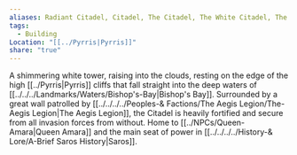 ```yaml
---
aliases: Radiant Citadel, Citadel, The Citadel, The White Citadel, The Radiant White Citadel, The White Tower
tags:
  - Building
Location: "[[../Pyrris|Pyrris]]"
share: "true"
---
```


A shimmering white tower, raising into the clouds, resting on the edge of the high [[../Pyrris|Pyrris]] cliffs that fall straight into the deep waters of [[../../../Landmarks/Waters/Bishop's-Bay|Bishop's Bay]]. Surrounded by a great wall patrolled by [[../../../../Peoples-& Factions/The Aegis Legion/The-Aegis Legion|The Aegis Legion]], the Citadel is heavily fortified and secure from all invasion forces from without. Home to [[../NPCs/Queen-Amara|Queen Amara]] and the main seat of power in [[../../../../History-& Lore/A-Brief Saros History|Saros]].